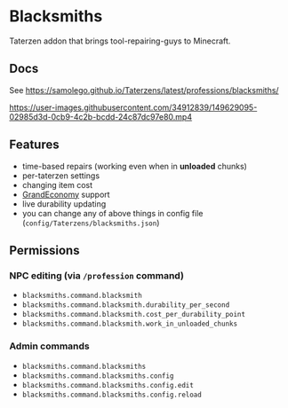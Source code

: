 # Blacksmiths
Taterzen addon that brings tool-repairing-guys to Minecraft.

## Docs

See https://samolego.github.io/Taterzens/latest/professions/blacksmiths/

https://user-images.githubusercontent.com/34912839/149629095-02985d3d-0cb9-4c2b-bcdd-24c87dc97e80.mp4

## Features
* time-based repairs (working even when in **unloaded** chunks)
* per-taterzen settings
* changing item cost
* [GrandEconomy](https://www.curseforge.com/minecraft/mc-mods/grand-economy) support
* live durability updating
* you can change any of above things in config file (`config/Taterzens/blacksmiths.json`)


## Permissions

### NPC editing (via `/profession` command)
* `blacksmiths.command.blacksmith`
* `blacksmiths.command.blacksmith.durability_per_second`
* `blacksmiths.command.blacksmith.cost_per_durability_point`
* `blacksmiths.command.blacksmith.work_in_unloaded_chunks`

### Admin commands
* `blacksmiths.command.blacksmiths`
* `blacksmiths.command.blacksmiths.config`
* `blacksmiths.command.blacksmiths.config.edit`
* `blacksmiths.command.blacksmiths.config.reload`
